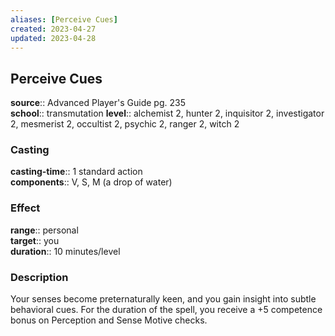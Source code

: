 ```yaml
---
aliases: [Perceive Cues]
created: 2023-04-27
updated: 2023-04-28
---
```


## Perceive Cues

**source**:: Advanced Player's Guide pg. 235  
**school**:: transmutation
**level**:: alchemist 2, hunter 2, inquisitor 2, investigator 2, mesmerist 2, occultist 2, psychic 2, ranger 2, witch 2

### Casting

**casting-time**:: 1 standard action  
**components**:: V, S, M (a drop of water)

### Effect

**range**:: personal  
**target**:: you  
**duration**:: 10 minutes/level

### Description

Your senses become preternaturally keen, and you gain insight into subtle behavioral cues. For the duration of the spell, you receive a +5 competence bonus on Perception and Sense Motive checks.
